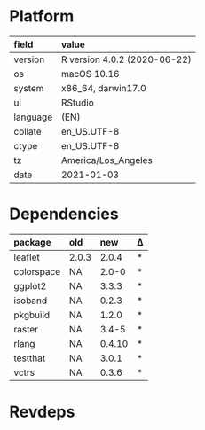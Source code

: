 # Platform

|field    |value                        |
|:--------|:----------------------------|
|version  |R version 4.0.2 (2020-06-22) |
|os       |macOS  10.16                 |
|system   |x86_64, darwin17.0           |
|ui       |RStudio                      |
|language |(EN)                         |
|collate  |en_US.UTF-8                  |
|ctype    |en_US.UTF-8                  |
|tz       |America/Los_Angeles          |
|date     |2021-01-03                   |

# Dependencies

|package    |old   |new    |Δ  |
|:----------|:-----|:------|:--|
|leaflet    |2.0.3 |2.0.4  |*  |
|colorspace |NA    |2.0-0  |*  |
|ggplot2    |NA    |3.3.3  |*  |
|isoband    |NA    |0.2.3  |*  |
|pkgbuild   |NA    |1.2.0  |*  |
|raster     |NA    |3.4-5  |*  |
|rlang      |NA    |0.4.10 |*  |
|testthat   |NA    |3.0.1  |*  |
|vctrs      |NA    |0.3.6  |*  |

# Revdeps

